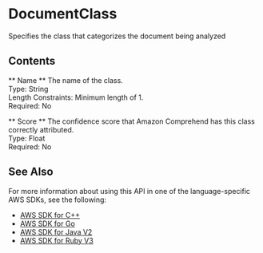 # DocumentClass<a name="API_DocumentClass"></a>

Specifies the class that categorizes the document being analyzed

## Contents<a name="API_DocumentClass_Contents"></a>

 ** Name **   <a name="comprehend-Type-DocumentClass-Name"></a>
The name of the class\.  
Type: String  
Length Constraints: Minimum length of 1\.  
Required: No

 ** Score **   <a name="comprehend-Type-DocumentClass-Score"></a>
The confidence score that Amazon Comprehend has this class correctly attributed\.  
Type: Float  
Required: No

## See Also<a name="API_DocumentClass_SeeAlso"></a>

For more information about using this API in one of the language\-specific AWS SDKs, see the following:
+  [ AWS SDK for C\+\+](https://docs.aws.amazon.com/goto/SdkForCpp/comprehend-2017-11-27/DocumentClass) 
+  [ AWS SDK for Go](https://docs.aws.amazon.com/goto/SdkForGoV1/comprehend-2017-11-27/DocumentClass) 
+  [ AWS SDK for Java V2](https://docs.aws.amazon.com/goto/SdkForJavaV2/comprehend-2017-11-27/DocumentClass) 
+  [ AWS SDK for Ruby V3](https://docs.aws.amazon.com/goto/SdkForRubyV3/comprehend-2017-11-27/DocumentClass) 